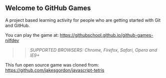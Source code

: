 ## Welcome to GitHub Games

A project based learning activity for people who are getting started with Git and GitHub.

You can play the game at: 
https://githubschool.github.io/github-games-nilfdev

>> _*SUPPORTED BROWSERS*: Chrome, Firefox, Safari, Opera and IE9+_

This fun open source game was cloned from: https://github.com/jakesgordon/javascript-tetris
